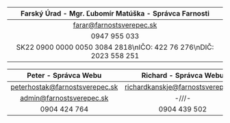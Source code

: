 |**Farský Úrad - Mgr. Ľubomír Matúška - Správca Farnosti**|
|:---:|
|farar@farnostsverepec.sk|
|0947 955 033|
|SK22 0900 0000 0050 3084 2818\nIČO: 422 76 276\nDIČ: 2023 558 251|

<!-- table-setup wrap-style:column wrap-on:max-width-588px -->
|**Peter - Správca Webu**|**Richard - Správca Webu**|
|:---:|:---:|
|peterhostak@farnostsverepec.sk|richardkanskje@farnostsverepec.sk|
|admin@farnostsverepec.sk|-///-|
|0904 424 764|0904 439 502|